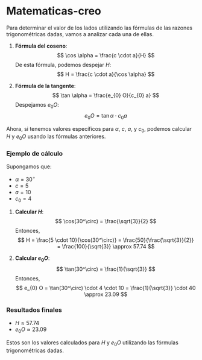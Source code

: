 # Matematicas-creo
Para determinar el valor de los lados utilizando las fórmulas de las razones trigonométricas dadas, vamos a analizar cada una de ellas.

1. **Fórmula del coseno**:
   $$
   \cos \alpha = \frac{c \cdot a}{H}
   $$
   De esta fórmula, podemos despejar $H$:
   $$
   H = \frac{c \cdot a}{\cos \alpha}
   $$

2. **Fórmula de la tangente**:
   $$
   \tan \alpha = \frac{e_{0} O}{c_{0} a}
   $$
   Despejamos $e_{0} O$:
   $$
   e_{0} O = \tan \alpha \cdot c_{0} a
   $$

Ahora, si tenemos valores específicos para $\alpha$, $c$, $a$, y $c_{0}$, podemos calcular $H$ y $e_{0} O$ usando las fórmulas anteriores.

### Ejemplo de cálculo

Supongamos que:
- $\alpha = 30^\circ$
- $c = 5$
- $a = 10$
- $c_{0} = 4$

1. **Calcular $H$**:
   $$
   \cos(30^\circ) = \frac{\sqrt{3}}{2}
   $$
   Entonces,
   $$
   H = \frac{5 \cdot 10}{\cos(30^\circ)} = \frac{50}{\frac{\sqrt{3}}{2}} = \frac{100}{\sqrt{3}} \approx 57.74
   $$

2. **Calcular $e_{0} O$**:
   $$
   \tan(30^\circ) = \frac{1}{\sqrt{3}}
   $$
   Entonces,
   $$
   e_{0} O = \tan(30^\circ) \cdot 4 \cdot 10 = \frac{1}{\sqrt{3}} \cdot 40 \approx 23.09
   $$

### Resultados finales
- $H \approx 57.74$
- $e_{0} O \approx 23.09$

Estos son los valores calculados para $H$ y $e_{0} O$ utilizando las fórmulas trigonométricas dadas.
